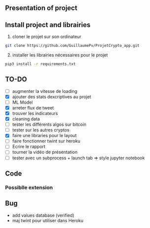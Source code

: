 ## Presentation of project


## Install project and librairies

1) cloner le projet sur son ordinateur

```bash
git clone https://github.com/GuillaumePv/ProjetCrypto_app.git
```
2) installer les librairies nécessaires pour le projet

```bash
pip3 install -r requirements.txt
```

## TO-DO
- [ ] augmenter la vitesse de loading
- [x] ajouter des stats dexcriptives au projet
- [ ] ML Model 
- [x] arreter flux de tweet
- [x] trouver les indicateurs
- [x] cleaning data
- [ ] tester les différents algos sur bitcoin
- [ ] tester sur les autres cryptos
- [x] faire une libraries pour le layout
- [ ] faire fonctionner twint sur heroku
- [ ] Ecrire le rapport
- [ ] tourner la vidéo de présentation
- [ ] tester avec un subprocess + launch tab => style jupyter notebook

## Code

### Possiblle extension

## Bug

* add values database (verified)
* maj twint pour utiliser dans Heroku